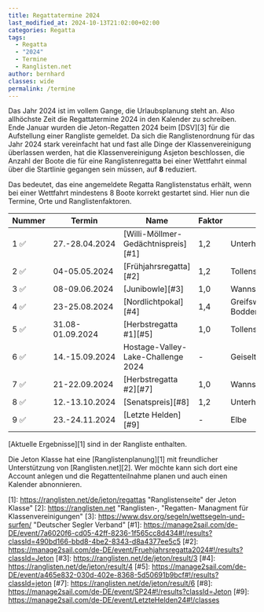 ```yaml
---
title: Regattatermine 2024
last_modified_at: 2024-10-13T21:02:00+02:00
categories: Regatta
tags: 
  - Regatta 
  - "2024" 
  - Termine 
  - Ranglisten.net
author: bernhard
classes: wide
permalink: /termine
---
```

Das Jahr 2024 ist im vollem Gange, die Urlaubsplanung steht an. Also allhöchste Zeit die Regattatermine 2024 in den Kalender zu schreiben.  
Ende Januar wurden die Jeton-Regatten 2024 beim [DSV][3] für die Aufstellung einer Rangliste gemeldet. Da sich die Ranglistenordnung für das Jahr 2024 stark vereinfacht hat und fast alle Dinge der Klassenvereinigung überlassen werden, hat die Klassenvereinigung Asjeton beschlossen, die Anzahl der Boote die für eine Ranglistenregatta bei einer Wettfahrt einmal über die Startlinie gegangen sein müssen, auf **8** reduziert.  

Das bedeutet, das eine angemeldete Regatta Ranglistenstatus erhält, wenn bei einer Wettfahrt mindestens 8 Boote korrekt gestartet sind. Hier nun die Termine, Orte und Ranglistenfaktoren. 

|Nummer |Termin             |Name                              | Faktor |Revier            |Veranstalter|
|-------|-------------------|----------------------------------|--------|------------------|------------|
|1  ✅	|27.-28.04.2024     |[Willi-Möllmer-Gedächtnispreis][#1]     |1,2     | Unterhavel       |SCO         |
|2  ✅	|04-05.05.2024		|[Frühjahrsregatta][#2]				   |1,2|Tollensesee|SVN|
|3  ✅ |08-09.06.2024		|[Junibowle][#3]						   |1,0		|Wannsee |SCWB|
|4	✅	|23-25.08.2024		|[Nordlichtpokal][#4]					   |1,4		|Greifswalder Bodden|Asjeton|
|5	✅	|31.08-01.09.2024	|[Herbstregatta #1][#5]				   |1,0		|Tollensesee|SVN|
|6  ✅    |14.-15.09.2024     |Hostage-Valley-Lake-Challenge 2024| -      |Geiseltalsee      | |
|7	✅	|21-22.09.2024		|[Herbstregatta #2][#7]				   |1,0		|Wannsee|SCWB|
|8	✅	|12.-13.10.2024		|[Senatspreis][#8]					   |1,2		|Unterhavel/Wannsee|BYC|
|9  ✅ |23.-24.11.2024   |[Letzte Helden][#9]           |   -   |Elbe|BSC|

[Aktuelle Ergebnisse][1] sind in der Rangliste enthalten.

Die Jeton Klasse hat eine [Ranglistenplanung][1] mit freundlicher Unterstützung von [Ranglisten.net][2]. Wer möchte kann sich dort eine Account anlegen und die Regattenteilnahme planen und auch einen Kalender abnonnieren.

[1]: https://ranglisten.net/de/jeton/regattas "Ranglistenseite" der Jeton Klasse"
[2]: https://ranglisten.net "Ranglisten-, "Regatten- Managment für Klassenvereinigungen"
[3]: https://www.dsv.org/segeln/wettsegeln-und-surfen/ "Deutscher Segler Verband"
[#1]: https://manage2sail.com/de-DE/event/7a6020f6-cd05-42ff-8236-1f565cc8d434#!/results?classId=490bd166-bbd8-4be2-8343-d8a4377ee5c5
[#2]: https://manage2sail.com/de-DE/event/Fruehjahrsregatta2024#!/results?classId=Jeton
[#3]: https://ranglisten.net/de/jeton/result/3
[#4]: https://ranglisten.net/de/jeton/result/4
[#5]: https://manage2sail.com/de-DE/event/a465e832-030d-402e-8368-5d50691b9bcf#!/results?classId=jeton
[#7]: https://ranglisten.net/de/jeton/result/6
[#8]: https://manage2sail.com/de-DE/event/SP24#!/results?classId=Jeton
[#9]: https://manage2sail.com/de-DE/event/LetzteHelden24#!/classes